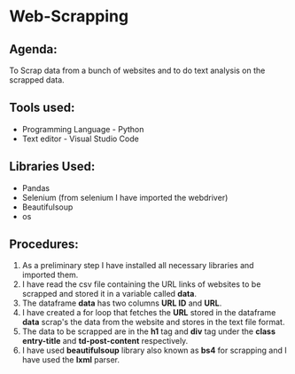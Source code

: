 # Web-Scrapping
## Agenda:
To Scrap data from a bunch of websites and to do text analysis on the scrapped data.

## Tools used:
- Programming Language - Python
- Text editor - Visual Studio Code

## Libraries Used:
- Pandas
- Selenium (from selenium I have imported the webdriver)
- Beautifulsoup
- os

## Procedures:
1. As a preliminary step I have installed all necessary libraries and imported them.
2. I have read the csv file containing the URL links of websites to be scrapped and stored it in a variable called **data**.
3. The dataframe **data** has two columns **URL ID** and **URL**.
4. I have created a for loop that fetches the **URL** stored in the dataframe  **data** scrap's the data from the website and stores in the text file format.
5. The data to be scrapped are in the **h1** tag and **div** tag under the **class**  **entry-title** and **td-post-content** respectively.
6. I have used **beautifulsoup** library also known as **bs4** for scrapping and I have used the **lxml** parser.






